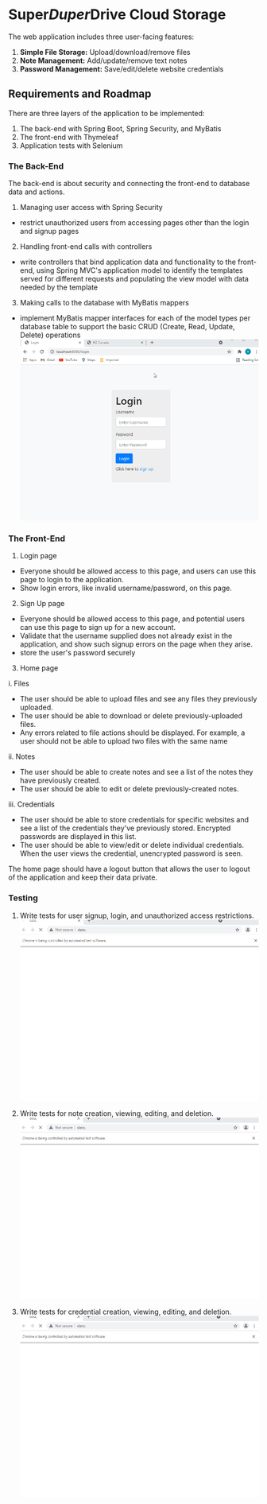 # Super*Duper*Drive Cloud Storage
The web application includes three user-facing features:

1. **Simple File Storage:** Upload/download/remove files
2. **Note Management:** Add/update/remove text notes
3. **Password Management:** Save/edit/delete website credentials

## Requirements and Roadmap
There are three layers of the application to be implemented:

1. The back-end with Spring Boot, Spring Security, and MyBatis
2. The front-end with Thymeleaf
3. Application tests with Selenium

### The Back-End
The back-end is about security and connecting the front-end to database data and actions. 

1. Managing user access with Spring Security
 - restrict unauthorized users from accessing pages other than the login and signup pages

2. Handling front-end calls with controllers
 - write controllers that bind application data and functionality to the front-end, using Spring MVC's application model to identify the templates served for different requests and populating the view model with data needed by the template 

3. Making calls to the database with MyBatis mappers
 - implement MyBatis mapper interfaces for each of the model types per database table to support the basic CRUD (Create, Read, Update, Delete) operations 
![H2Console](/demoGif/H2Console.gif)


### The Front-End

1. Login page
 - Everyone should be allowed access to this page, and users can use this page to login to the application. 
 - Show login errors, like invalid username/password, on this page. 

2. Sign Up page
 - Everyone should be allowed access to this page, and potential users can use this page to sign up for a new account. 
 - Validate that the username supplied does not already exist in the application, and show such signup errors on the page when they arise.
 - store the user's password securely

3. Home page

 i. Files
  - The user should be able to upload files and see any files they previously uploaded. 
  - The user should be able to download or delete previously-uploaded files.
  - Any errors related to file actions should be displayed. For example, a user should not be able to upload two files with the same name

 ii. Notes
  - The user should be able to create notes and see a list of the notes they have previously created.
  - The user should be able to edit or delete previously-created notes.

 iii. Credentials
 - The user should be able to store credentials for specific websites and see a list of the credentials they've previously stored. Encrypted passwords are displayed in this list.
 - The user should be able to view/edit or delete individual credentials. When the user views the credential, unencrypted password is seen.

The home page should have a logout button that allows the user to logout of the application and keep their data private.

### Testing

1. Write tests for user signup, login, and unauthorized access restrictions.
![AccessTests](/demoGif/AccessTests.gif)


2. Write tests for note creation, viewing, editing, and deletion.
![NoteTests](/demoGif/NoteTests.gif)

3. Write tests for credential creation, viewing, editing, and deletion.
![CredentialTests](/demoGif/CredentialTests.gif)

